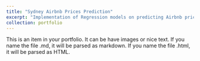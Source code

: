```yaml
---
title: "Sydney Airbnb Prices Prediction"
excerpt: "Implementation of Regression models on predicting Airbnb prices in Sydney<br/><img src='/images/500x300.png'>"
collection: portfolio
---
```


This is an item in your portfolio. It can be have images or nice text. If you name the file .md, it will be parsed as markdown. If you name the file .html, it will be parsed as HTML. 
